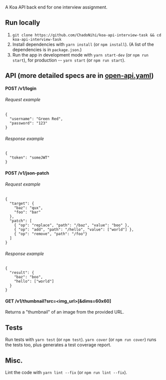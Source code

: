A Koa API back end for one interview assignment.

## Run locally
1) `git clone https://github.com/ChadoNihi/koa-api-interview-task && cd koa-api-interview-task`
2) Install dependencies with `yarn install` (or `npm install`). (A list of the dependencies is in `package.json`.)
3) Run the app in development mode with `yarn start-dev` (or `npm run start`), for production -- `yarn start` (or `npm run start`).

## API (more detailed specs are in [open-api.yaml](https://github.com/ChadoNihi/koa-api-interview-task/blob/master/open-api.yaml))
#### POST /v1/login
###### Request example
```
{
  "username": "Green Red",
  "password": "123"
}
```
###### Response example
```
{
  "token": "someJWT"
}
```
#### POST /v1/json-patch
###### Request example
```
{
  "target": {
    "baz": "qux",
    "foo": "bar"
  },
  "patch": [
    { "op": "replace", "path": "/baz", "value": "boo" },
    { "op": "add", "path": "/hello", "value": ["world"] },
    { "op": "remove", "path": "/foo"}
  ]
}
```
###### Response example
```
{
  "result": {
    "baz": "boo",
    "hello": ["world"]
  }
}
```
#### GET /v1/thumbnail?src=<img_url>[&dims=60x60]
Returns a "thumbnail" of an image from the provided URL.

## Tests
Run tests with `yarn test` (or `npm test`). `yarn cover` (or `npm run cover`) runs the tests too, plus generates a test coverage report.

## Misc.
Lint the code with `yarn lint --fix` (or `npm run lint --fix`).
